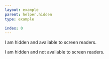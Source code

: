 ```yaml
---
layout: example
parent: helper.hidden
type: example

index: 0
---
```


<p class="hidden">I am hidden and available to screen readers.</p>

<p class="hidden hidden--hard">I am hidden and not available to screen readers.</p>
